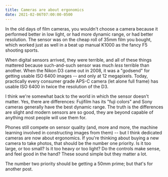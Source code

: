 ```yaml
---
title: Cameras are about ergonomics
date: 2021-02-06T07:00:00-0500
---
```


In the old days of film cameras, you wouldn't choose a camera because it
performed better in low light, or had more dynamic range, or had better
resolution. The sensor was on the cheap roll of 35mm film you bought, which
worked just as well in a beat up manual K1000 as the fancy F5 shooting
sports.

When digital sensors arrived, they were terrible, and all of these things
mattered because such-and-such sensor was much _less_ terrible than another.
When the Nikon D3 came out in 2008, it was a "godsend" for getting usable ISO
6400 images -- and only at 12 megapixels. Today, practically every consumer
grade APS-C camera (let alone full frame) has usable ISO 6400 in twice the
resolution of the D3.

I think we're somewhat back to the world in which the sensor doesn't matter.
Yes, there are differences: Fujifilm has its "fuji colors" and Sony cameras
generally have the best dynamic range. The truth is the differences are
slight and modern sensors are so good, they are beyond capable of anything
most people will use them for.

Phones still compete on sensor quality (and, more and more, the machine
learning involved in constructing images from them) -- but I think dedicated
cameras are now about ergonomics. If you're thinking about buying a new
camera to take photos, that should be the number one priority. Is it too
large, or too small? Is it too heavy or too light? Do the controls make
sense, and feel good in the hand? These sound simple but they matter a lot.

The number two priority should be getting a 50mm prime; but that's for
another post.
